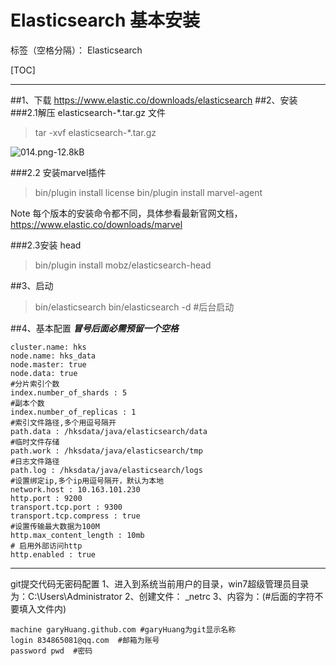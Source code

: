 ﻿# Elasticsearch 基本安装

标签（空格分隔）： Elasticsearch


[TOC]


---
##1、下载
https://www.elastic.co/downloads/elasticsearch
##2、安装
###2.1解压 elasticsearch-*.tar.gz 文件
> tar -xvf elasticsearch-*.tar.gz

![014.png-12.8kB][1]

###2.2 安装marvel插件
> bin/plugin install license
bin/plugin install marvel-agent

Note
每个版本的安装命令都不同，具体参看最新官网文档，
https://www.elastic.co/downloads/marvel

###2.3安装 head
> bin/plugin install mobz/elasticsearch-head



##3、启动
> bin/elasticsearch
bin/elasticsearch -d #后台启动

##4、基本配置
***冒号后面必需预留一个空格***
```
cluster.name: hks
node.name: hks_data
node.master: true
node.data: true
#分片索引个数
index.number_of_shards : 5
#副本个数
index.number_of_replicas : 1
#索引文件路径,多个用逗号隔开
path.data : /hksdata/java/elasticsearch/data
#临时文件存储
path.work : /hksdata/java/elasticsearch/tmp
#日志文件路径
path.log : /hksdata/java/elasticsearch/logs
#设置绑定ip,多个ip用逗号隔开，默认为本地
network.host : 10.163.101.230
http.port : 9200
transport.tcp.port : 9300 
transport.tcp.compress : true
#设置传输最大数据为100M
http.max_content_length : 10mb
# 启用外部访问http
http.enabled : true
```

---
git提交代码无密码配置
1、进入到系统当前用户的目录，win7超级管理员目录为：C:\Users\Administrator
2、创建文件： _netrc
3、内容为：(#后面的字符不要填入文件内)
```
machine garyHuang.github.com #garyHuang为git显示名称
login 834865081@qq.com  #邮箱为账号
password pwd  #密码
```


[1]: http://static.zybuluo.com/Great-Chinese/130dknbwxaldacou2h5z6b50/014.png
[2]: http://static.zybuluo.com/Great-Chinese/8o09yieh7cv7n41h4dnnz4el/02.png
